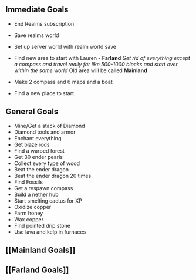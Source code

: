 ## Immediate Goals
- End Realms subscription
- Save realms world 
- Set up server world with realm world save
- Find new area to start with Lauren - **Farland**
*Get rid of everything except a compass and travel really far like 500-1000 blocks and start over within the same world*
Old area will be called **Mainland** 

- Make 2 compass and 6 maps and a boat
- Find a new place to start

## General Goals
- Mine/Get a stack of Diamond
- Diamond tools and armor
- Enchant everything
- Get blaze rods
- Find a warped forest
- Get 30 ender pearls
- Collect every type of wood
- Beat the ender dragon
- Beat the ender dragon 20 times
- Find Fossils
- Get a respawn compass
- Build a nether hub
- Start smelting cactus for XP
- Oxidize copper
- Farm honey
- Wax copper
- Find pointed drip stone
- Use lava and kelp in furnaces


## [[Mainland Goals]]



## [[Farland Goals]]






